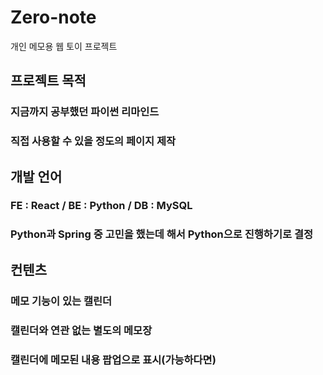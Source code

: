 # Zero-note
개인 메모용 웹 토이 프로젝트

## 프로젝트 목적
### 지금까지 공부했던 파이썬 리마인드
### 직접 사용할 수 있을 정도의 페이지 제작

## 개발 언어
### FE : React / BE : Python / DB : MySQL
### Python과 Spring 중 고민을 했는데 해서 Python으로 진행하기로 결정

## 컨텐츠
### 메모 기능이 있는 캘린더
### 캘린더와 연관 없는 별도의 메모장
### 캘린더에 메모된 내용 팝업으로 표시(가능하다면)
